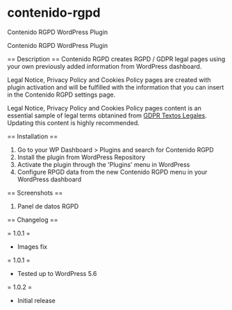 # contenido-rgpd
Contenido RGPD WordPress Plugin

Contenido RGPD WordPress Plugin

== Description ==
Contenido RGPD creates RGPD / GDPR legal pages using your own previously added information from WordPress dashboard. 

Legal Notice, Privacy Policy and Cookies Policy pages are created with plugin activation and will be fulfilled with the information that you can insert in the Contenido RGPD settings page.

Legal Notice, Privacy Policy and Cookies Policy pages content is an essential sample of legal terms obtanined from [GDPR Textos Legales](https://textos-legales.edgartamarit.com/). Updating this content is highly recommended.

== Installation ==
1. Go to your WP Dashboard > Plugins and search for Contenido RGPD
2. Install the plugin from WordPress Repository
3. Activate the plugin through the 'Plugins' menu in WordPress
4. Configure RPGD data from the new Contenido RGPD menu in your WordPress dashboard

== Screenshots ==
1. Panel de datos RGPD

== Changelog ==

= 1.0.1 =
* Images fix

= 1.0.1 =
* Tested up to WordPress 5.6

= 1.0.2 =
* Initial release
